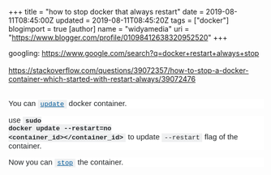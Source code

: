+++
title = "how to stop docker that always restart"
date = 2019-08-11T08:45:00Z
updated = 2019-08-11T08:45:20Z
tags = ["docker"]
blogimport = true 
[author]
	name = "widyamedia"
	uri = "https://www.blogger.com/profile/01098412638320952520"
+++

googling: https://www.google.com/search?q=docker+restart+always+stop<br /><br />https://stackoverflow.com/questions/39072357/how-to-stop-a-docker-container-which-started-with-restart-always/39072476<br /><br /><div style="background-color: white; border: 0px; box-sizing: inherit; clear: both; color: #242729; font-family: Arial, &quot;Helvetica Neue&quot;, Helvetica, sans-serif; font-size: 15px; font-stretch: inherit; font-variant-numeric: inherit; line-height: inherit; margin-bottom: 1em; padding: 0px; vertical-align: baseline;">You can&nbsp;<a href="https://docs.docker.com/engine/reference/commandline/update/" rel="noreferrer" style="border: 0px; box-sizing: inherit; color: #005999; cursor: pointer; font-family: inherit; font-stretch: inherit; font-style: inherit; font-variant: inherit; font-weight: inherit; line-height: inherit; margin: 0px; padding: 0px; vertical-align: baseline;"><code style="background-color: #eff0f1; border: 0px; box-sizing: inherit; font-family: Consolas, Menlo, Monaco, &quot;Lucida Console&quot;, &quot;Liberation Mono&quot;, &quot;DejaVu Sans Mono&quot;, &quot;Bitstream Vera Sans Mono&quot;, &quot;Courier New&quot;, monospace, sans-serif; font-size: 13px; font-stretch: inherit; font-style: inherit; font-variant: inherit; font-weight: inherit; line-height: inherit; margin: 0px; padding: 1px 5px; vertical-align: baseline; white-space: pre-wrap;">update</code></a>&nbsp;docker container.</div><div style="background-color: white; border: 0px; box-sizing: inherit; clear: both; color: #242729; font-family: Arial, &quot;Helvetica Neue&quot;, Helvetica, sans-serif; font-size: 15px; font-stretch: inherit; font-variant-numeric: inherit; line-height: inherit; margin-bottom: 1em; padding: 0px; vertical-align: baseline;">use&nbsp;<strong style="border: 0px; box-sizing: inherit; font-family: inherit; font-stretch: inherit; font-style: inherit; font-variant: inherit; line-height: inherit; margin: 0px; padding: 0px; vertical-align: baseline;"><code style="background-color: #eff0f1; border: 0px; box-sizing: inherit; font-family: Consolas, Menlo, Monaco, &quot;Lucida Console&quot;, &quot;Liberation Mono&quot;, &quot;DejaVu Sans Mono&quot;, &quot;Bitstream Vera Sans Mono&quot;, &quot;Courier New&quot;, monospace, sans-serif; font-size: 13px; font-stretch: inherit; font-style: inherit; font-variant: inherit; font-weight: inherit; line-height: inherit; margin: 0px; padding: 1px 5px; vertical-align: baseline; white-space: pre-wrap;">sudo docker update --restart=no <container_id></container_id></code></strong>&nbsp;to update&nbsp;<code style="background-color: #eff0f1; border: 0px; box-sizing: inherit; font-family: Consolas, Menlo, Monaco, &quot;Lucida Console&quot;, &quot;Liberation Mono&quot;, &quot;DejaVu Sans Mono&quot;, &quot;Bitstream Vera Sans Mono&quot;, &quot;Courier New&quot;, monospace, sans-serif; font-size: 13px; font-stretch: inherit; font-style: inherit; font-variant: inherit; font-weight: inherit; line-height: inherit; margin: 0px; padding: 1px 5px; vertical-align: baseline; white-space: pre-wrap;">--restart</code>&nbsp;flag of the container.</div><div style="background-color: white; border: 0px; box-sizing: inherit; clear: both; color: #242729; font-family: Arial, &quot;Helvetica Neue&quot;, Helvetica, sans-serif; font-size: 15px; font-stretch: inherit; font-variant-numeric: inherit; line-height: inherit; margin-bottom: 1em; padding: 0px; vertical-align: baseline;">Now you can&nbsp;<a href="https://docs.docker.com/engine/reference/commandline/stop/" rel="noreferrer" style="border: 0px; box-sizing: inherit; color: #005999; cursor: pointer; font-family: inherit; font-stretch: inherit; font-style: inherit; font-variant: inherit; font-weight: inherit; line-height: inherit; margin: 0px; padding: 0px; vertical-align: baseline;"><code style="background-color: #eff0f1; border: 0px; box-sizing: inherit; font-family: Consolas, Menlo, Monaco, &quot;Lucida Console&quot;, &quot;Liberation Mono&quot;, &quot;DejaVu Sans Mono&quot;, &quot;Bitstream Vera Sans Mono&quot;, &quot;Courier New&quot;, monospace, sans-serif; font-size: 13px; font-stretch: inherit; font-style: inherit; font-variant: inherit; font-weight: inherit; line-height: inherit; margin: 0px; padding: 1px 5px; vertical-align: baseline; white-space: pre-wrap;">stop</code></a>&nbsp;the container.</div>
